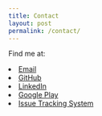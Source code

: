 ```yaml
---
title: Contact
layout: post
permalink: /contact/
---
```


Find me at:

<link href="https://use.fontawesome.com/releases/v5.0.6/css/all.css" rel="stylesheet">

<li>
  <a href="mailto:{{site.email}}">
    <i class="fa fa-envelope"></i> Email
  </a>
</li>

<li>
  <a href="https://github.com/{{site.github_id}}">
    <i class="fab fa-github"></i> GitHub
  </a>
</li>

<li>
  <a href="https://linkedin.com/in/{{site.linkedin_id}}">
    <i class="fab fa-linkedin"></i> LinkedIn
  </a>
</li>


<li>
  <a href="https://play.google.com/store/apps/developer?id={{site.google_play_id}}">
    <i class="fab fa-google-play"></i> Google Play
  </a>
</li>

<li>
  <a href="http://youtrack.silverhetch.com">
    <i class="fab fa-tasks"></i> Issue Tracking System
  </a>
</li>
